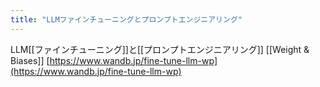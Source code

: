```yaml
---
title: "LLMファインチューニングとプロンプトエンジニアリング"
---
```


LLM[[ファインチューニング]]と[[プロンプトエンジニアリング]]
[[Weight & Biases]]
[https://www.wandb.jp/fine-tune-llm-wp](https://www.wandb.jp/fine-tune-llm-wp)
